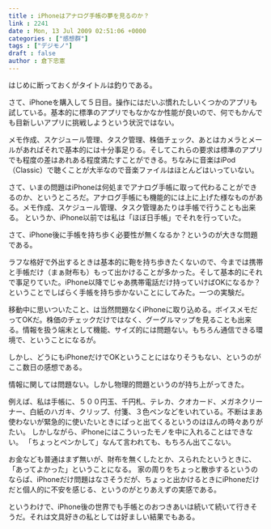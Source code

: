 ```yaml
---
title : iPhoneはアナログ手帳の夢を見るのか？
link : 2241
date : Mon, 13 Jul 2009 02:51:06 +0000
categories : ["感想群"]
tags : ["デジモノ"]
draft : false
author : 倉下忠憲
---
```


はじめに断っておくがタイトルは釣りである。

さて、iPhoneを購入して５日目。操作にはだいぶ慣れたしいくつかのアプリも試している。基本的に標準のアプリでもなかなか性能が良いので、何でもかんでも目新しいアプリに挑戦しようという状況ではない。

メモ作成、スケジュール管理、タスク管理、株価チェック、あとはカメラとメールがあればそれで基本的には十分事足りる。そしてこれらの要求は標準のアプリでも程度の差はあれある程度満たすことができる。ちなみに音楽はiPod（Classic）で聴くことが大半なので音楽ファイルはほとんどはいっていない。

さて、いまの問題はiPhoneは何処までアナログ手帳に取って代わることができるのか、というところだ。アナログ手帳にも機能的には上に上げた様なものがある。メモ作成、スケジュール管理、タスク管理あたりは手帳で行うことも出来る。
というか、iPhone以前では私は「ほぼ日手帳」でそれを行っていた。

さて、iPhone後に手帳を持ち歩く必要性が無くなるか？というのが大きな問題である。

ラフな格好で外出するときは基本的に鞄を持ち歩きたくないので、今までは携帯と手帳だけ（まぁ財布も）もって出かけることが多かった。そして基本的にそれで事足りていた。iPhone以降でじゃあ携帯電話だけ持っていけばOKになるか？ということでしばらく手帳を持ち歩かないことにしてみた。一つの実験だ。

移動中に思いついたこと、は当然問題なくiPhoneに取り込める。ボイスメモだってOKだ。株価のチェックだけではなく、グーグルマップを見ることも出来る。情報を扱う端末として機能、サイズ的には問題ない。もちろん通信できる環境で、ということになるが。

しかし、どうにもiPhoneだけでOKということにはなりそうもない、というのがここ数日の感想である。

情報に関しては問題ない。しかし物理的問題というのが持ち上がってきた。

例えば、私は手帳に、５００円玉、千円札、テレカ、クオカード、メガネクリーナー、白紙のハガキ、クリップ、付箋、３色ペンなどをいれている。不断はまあ使わないが緊急的に使いたいときにぱっと出てくるというのはほんの時々ありがたい。
しかしながら、iPhoneにはこういったモノを中に入れることはできない。
「ちょっとペンかして」なんて言われても、もちろん出てこない。

お金なども普通はまず無いが、財布を無くしたとか、スられたというときに、「あってよかった」ということになる。
家の周りをちょっと散歩するというのならば、iPhoneだけ問題はなさそうだが、ちょっと出かけるときにiPhoneだけだと個人的に不安を感じる、というのがとりあえずの実感である。

というわけで、iPhone後の世界でも手帳とのおつきあいは続いて続いて行きそうだ。それは文具好きの私としては好ましい結果でもある。